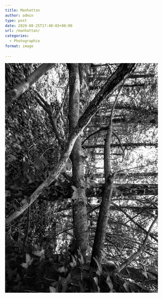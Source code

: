 ```yaml
---
title: Manhattan
author: admin
type: post
date: 2020-08-25T17:40:03+00:00
url: /manhattan/
categories:
  - Photographie
format: image

---
```

![Manhattan](./img_0095.jpg)
